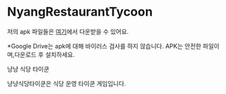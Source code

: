 # NyangRestaurantTycoon
저의 apk 파일들은 [여기](https://dorajhhub.github.io/Apk-download-and-news/games/nyangrestauranttycoon/index.html)에서 다운받을 수 있어요.

*Google Drive는 apk에 대해 바이러스 검사를 하지 않습니다. APK는 안전한 파일이며,다운로드 후 설치하세요.



냥냥 식당 타이쿤

냥냥식당타이쿤은 식당 운영 타이쿤 게임입니다. 